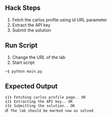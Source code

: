 ## Hack Steps

1. Fetch the carlos profile using id URL parameter
2. Extract the API key
3. Submit the solution

## Run Script

1. Change the URL of the lab
2. Start script

```
~$ python main.py
```

## Expected Output

```
⦗1⦘ Fetching carlos profile page.. OK
⦗2⦘ Extracting the API key.. OK
⦗3⦘ Submitting the solution.. OK
🗹 The lab should be marked now as solved
```
